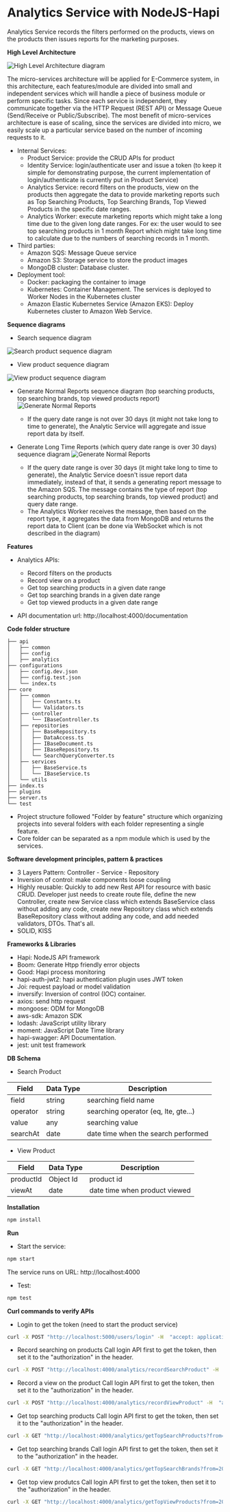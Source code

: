 # Analytics Service with NodeJS-Hapi

Analytics Service records the filters performed on the products, views on the products then issues reports for the marketing purposes.

**High Level Architecture**

![High Level Architecture diagram](https://github.com/trongdau184/nab-analytics-service/blob/master/High-level-architect-diagram.png?raw=true)

The micro-services architecture will be applied for E-Commerce system, in this architecture, each features/module are divided into small and independent services which will handle a piece of business module or perform specific tasks. Since each service is independent, they communicate together via the HTTP Request (REST API) or Message Queue (Send/Receive or Public/Subscribe). 
The most benefit of micro-services architecture is ease of scaling, since the services are divided into micro, we easily scale up a particular service based on the number of incoming requests to it.
* Internal Services:
    * Product Service: provide the CRUD APIs for product
    * Identity Service: login/authenticate user and issue a token (to keep it simple for demonstrating purpose, the current implementation of login/authenticate is currently put in Product Service)
    * Analytics Service: record filters on the products, view on the products then aggregate the data to provide marketing reports such as Top Searching Products, Top Searching Brands, Top Viewed Products in the specific date ranges.
    * Analytics Worker: execute marketing reports which might take a long time due to the given long date ranges. For ex: the user would to see top searching products in 1 month Report which might take long time to calculate due to the numbers of searching records in 1 month.
* Third parties:
    * Amazon SQS:  Message Queue service
    * Amazon S3: Storage service to store the product images
    * MongoDB cluster: Database cluster.
* Deployment tool:
    * Docker: packaging the container to image
    * Kubernetes: Container Management. The services is deployed to Worker Nodes in the Kubernetes cluster
    * Amazon Elastic Kubernetes Service (Amazon EKS): Deploy Kubernetes cluster to Amazon Web Service.

**Sequence diagrams**
* Search sequence diagram

![Search product sequence diagram](https://github.com/trongdau184/nab-analytics-service/blob/master/Search-product-diagram.png?raw=true)

* View product sequence diagram

![View product sequence diagram](https://github.com/trongdau184/nab-analytics-service/blob/master/View-product-diagram.png?raw=true)

* Generate Normal Reports sequence diagram (top searching products, top searching brands, top viewed products report)
![Generate Normal Reports](https://github.com/trongdau184/nab-analytics-service/blob/master/Normal-reports-diagram.png?raw=true)
    * If the query date range is not over 30 days (it might not take long to time to generate), the Analytic Service will aggregate and issue report data by itself.

* Generate Long Time Reports (which query date range is over 30 days) sequence diagram
![Generate Normal Reports](https://github.com/trongdau184/nab-analytics-service/blob/master/Long-time-report-diagram.png?raw=true)
    * If the query date range is over 30 days (it might take long to time to generate), the Analytic Service doesn't issue report data immediately, instead of that, it sends a generating report message to the Amazon SQS. The message contains the type of report (top searching products, top searching brands, top viewed product) and query date range.
    * The Analytics Worker receives the message, then based on the report type, it aggregates the data from MongoDB and returns the report data to Client (can be done via WebSocket which is not described in the diagram)

**Features**
* Analytics APIs: 
    * Record filters on the products
    * Record view on a product
    * Get top searching products in a given date range
    * Get top searching brands in a given date range
    * Get top viewed products in a given date range

* API documentation url: http://localhost:4000/documentation

**Code folder structure**
```
├── api
│   ├── common
│   ├── config
│   ├── analytics
├── configurations
│   ├── config.dev.json
│   ├── config.test.json
│   └── index.ts
├── core
│   ├── common
│   │   ├── Constants.ts
│   │   └── Validators.ts
│   ├── controller
│   │   └── IBaseController.ts
│   ├── repositories
│   │   ├── BaseRepository.ts
│   │   ├── DataAccess.ts
│   │   ├── IBaseDocument.ts
│   │   ├── IBaseRepository.ts
│   │   └── SearchQueryConverter.ts
│   ├── services
│   │   ├── BaseService.ts
│   │   └── IBaseService.ts
│   └── utils
├── index.ts
├── plugins
├── server.ts
└── test
```
* Project structure followed "Folder by feature" structure which organizing projects into several folders with each folder representing a single feature.
* Core folder can be separated as a npm module which is used by the services.

**Software development principles, pattern & practices**
* 3 Layers Pattern: Controller - Service - Repository
* Inversion of control: make components loose coupling
* Highly reusable: Quickly to add new Rest API for resource with basic CRUD. Developer just needs to create route file, define the new Controller, create new Service class which extends BaseService class without adding any code, create new Repository class which extends BaseRepository class without adding any code, and add needed validators, DTOs. That's all.
* SOLID, KISS

**Frameworks & Libraries**
* Hapi: NodeJS API framework
* Boom: Generate Htpp friendly error objects
* Good: Hapi process monitoring
* hapi-auth-jwt2: hapi authentication plugin uses JWT token
* Joi: request payload or model validation
* inversify: Inversion of control (IOC) container.
* axios: send http request
* mongoose: ODM for MongoDB 
* aws-sdk: Amazon SDK
* lodash: JavaScript utility library
* moment: JavaScript Date Time library
* hapi-swagger: API Documentation.
* jest: unit test framework

**DB Schema**
* Search Product

| Field     | Data Type | Description | 
| ----------| ----------| ------------|
| field     | string    | searching field name |
| operator  | string    | searching operator (eq, lte, gte...) |
| value     | any       | searching value
| searchAt  | date      | date time when the search performed

* View Product 

| Field     | Data Type | Description | 
| ----------| ----------| ------------|
| productId | Object Id | product id |
| viewAt    | date      | date time when product viewed |

**Installation**
```bash
npm install
```
**Run**

* Start the service:
```bash
npm start
```
The service runs on URL: http://localhost:4000

* Test:
```bash
npm test
```

**Curl commands to verify APIs**
* Login to get the token (need to start the product service)
```bash
curl -X POST "http://localhost:5000/users/login" -H  "accept: application/json" -H  "Content-Type: application/json" -d "{  \"email\": \"test@gmail.com\",  \"password\": \"123456\"}"
```
* Record searching on products
Call login API first to get the token, then set it to the "authorization" in the header.
```bash
curl -X POST "http://localhost:4000/analytics/recordSearchProduct" -H  "accept: application/json" -H  "authorization: token" -H  "Content-Type: application/json" -d "{  \"filters\": [    {      \"field\": \"price\",      \"operator\": \"gte\",      \"value\": 100    }  ],  \"searchAt\": \"2020-09-07T09:26:33.270Z\"}"
```
* Record a view on the product
Call login API first to get the token, then set it to the "authorization" in the header.
```bash
curl -X POST "http://localhost:4000/analytics/recordViewProduct" -H  "accept: application/json" -H  "authorization: token" -H  "Content-Type: application/json" -d "{  \"productId\": \"5f55fcc6447af69e1790dc79\",  \"viewAt\": \"2020-09-07T09:26:33.270Z\"}"
```

* Get top searching products
Call login API first to get the token, then set it to the "authorization" in the header.
```bash
curl -X GET "http://localhost:4000/analytics/getTopSearchProducts?from=2020-09-01T00%3A00%3A00.000Z&to=2020-09-15T23%3A59%3A59.999Z&top=10" -H  "accept: application/json" -H  "authorization: token"
```

* Get top searching brands
Call login API first to get the token, then set it to the "authorization" in the header.
```bash
curl -X GET "http://localhost:4000/analytics/getTopSearchBrands?from=2020-09-01T00%3A00%3A00.000Z&to=2020-09-15T23%3A59%3A59.999Z&top=10" -H  "accept: application/json" -H  "authorization: token"
```

* Get top view produtcs
Call login API first to get the token, then set it to the "authorization" in the header.
```bash
curl -X GET "http://localhost:4000/analytics/getTopViewProducts?from=2020-09-01T00%3A00%3A00.000Z&to=2020-09-15T23%3A59%3A59.999Z&top=10" -H  "accept: application/json" -H  "authorization: token"
```
